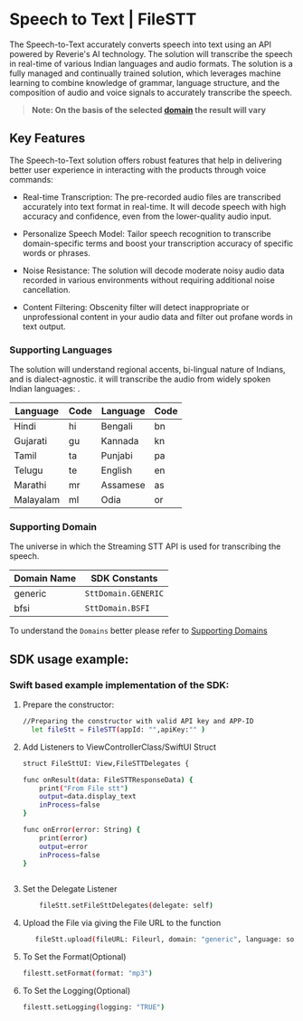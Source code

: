 # Speech to Text | FileSTT
The Speech-to-Text accurately converts speech into text using an API powered by Reverie's AI technology. The solution will transcribe the speech in real-time of various Indian languages and audio formats.
The solution is a fully managed and continually trained solution, which leverages machine learning to combine knowledge of grammar, language structure, and the composition of audio and voice signals to accurately transcribe the speech.
> **Note: On the basis of the selected [domain](#supporting-domain) the result will vary**
## Key Features
The Speech-to-Text solution offers robust features that help in delivering better user experience in interacting with the products through voice commands:

- Real-time Transcription:
The pre-recorded audio files are transcribed accurately into text format in real-time. It will decode speech with high accuracy and confidence, even from the lower-quality audio input.

- Personalize Speech Model:
Tailor speech recognition to transcribe domain-specific terms and boost your transcription accuracy of specific words or phrases.

- Noise Resistance:
The solution will decode moderate noisy audio data recorded in various environments without requiring additional noise cancellation.

- Content Filtering:
Obscenity filter will detect inappropriate or unprofessional content in your audio data and filter out profane words in text output.

###  Supporting Languages

The solution will understand regional accents, bi-lingual nature of Indians, and is dialect-agnostic. it will transcribe the audio from widely spoken Indian languages:
.


| Language  | Code | Language | Code |
|-----------|------|----------|------|
| Hindi     | hi   | Bengali  | bn   |
| Gujarati  | gu   | Kannada  | kn   |
| Tamil     | ta   | Punjabi  | pa   |
| Telugu    | te   | English  | en   |
| Marathi   | mr   | Assamese | as   |
| Malayalam | ml   | Odia     | or   |

### Supporting Domain
The universe in which the Streaming STT API is used for transcribing the speech. 

| Domain Name | SDK Constants       |
|-------------|---------------------|
| generic     | `SttDomain.GENERIC` |
| bfsi        | `SttDomain.BSFI`    |

To understand the `Domains` better please refer to [Supporting Domains](https://docs.reverieinc.com/speech-to-text-file-api#supporting-domains)



## SDK usage example:

                                                                  
### Swift based example implementation of the SDK:

 1. Prepare the constructor:

     ```sh
    //Preparing the constructor with valid API key and APP-ID
       let fileStt = FileSTT(appId: "",apiKey:"" )
    ```
  
 2. Add Listeners to ViewControllerClass/SwiftUI Struct 
    
    ```sh
    struct FileSttUI: View,FileSTTDelegates {
    
    func onResult(data: FileSTTResponseData) {
        print("From File stt")
        output=data.display_text
        inProcess=false
    }
    
    func onError(error: String) {
        print(error)
        output=error
        inProcess=false
    }
       
    ```

 3. Set the Delegate Listener
    ```sh
        fileStt.setFileSttDelegates(delegate: self)   
    ```
    
 4. Upload the File via giving the File URL to the function
    ```sh
       fileStt.upload(fileURL: Fileurl, domain: "generic", language: sourceLanguage)   
    ```   

 5. To Set the Format(Optional)
    ```sh
    filestt.setFormat(format: "mp3")
    ```

 6. To Set the Logging(Optional)
    ```sh
    filestt.setLogging(logging: "TRUE")
    ```
